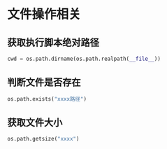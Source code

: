 <a name="rx2AA"></a>
# 文件操作相关
<a name="zJCUO"></a>
## 获取执行脚本绝对路径
```python
cwd = os.path.dirname(os.path.realpath(__file__))
```
<a name="lXkga"></a>
## 判断文件是否存在
```python
os.path.exists("xxxx路径")
```
<a name="E7EpM"></a>
## 获取文件大小
```python
os.path.getsize("xxxx")
```
